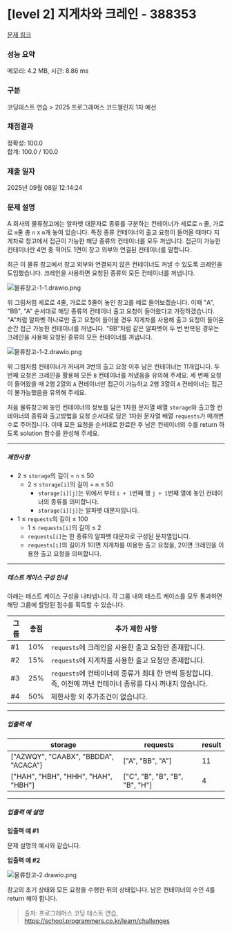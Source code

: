 # [level 2] 지게차와 크레인 - 388353 

[문제 링크](https://school.programmers.co.kr/learn/courses/30/lessons/388353) 

### 성능 요약

메모리: 4.2 MB, 시간: 8.86 ms

### 구분

코딩테스트 연습 > 2025 프로그래머스 코드챌린지 1차 예선

### 채점결과

정확성: 100.0<br/>합계: 100.0 / 100.0

### 제출 일자

2025년 09월 08일 12:14:24

### 문제 설명

<p>A 회사의 물류창고에는 알파벳 대문자로 종류를 구분하는 컨테이너가 세로로 <code>n</code> 줄, 가로로 <code>m</code>줄 총 <code>n</code> x <code>m</code>개 놓여 있습니다. 특정 종류 컨테이너의 출고 요청이 들어올 때마다 지게차로 창고에서 접근이 가능한 해당 종류의 컨테이너를 모두 꺼냅니다. 접근이 가능한 컨테이너란 4면 중 적어도 1면이 창고 외부와 연결된 컨테이너를 말합니다.</p>

<p>최근 이 물류 창고에서 창고 외부와 연결되지 않은 컨테이너도 꺼낼 수 있도록 크레인을 도입했습니다. 크레인을 사용하면 요청된 종류의 모든 컨테이너를 꺼냅니다.</p>

<p><img src="https://grepp-programmers.s3.ap-northeast-2.amazonaws.com/files/production/0e90cfc3-ddd7-4841-9ed8-c420cb6be7a5/%E1%84%86%E1%85%AE%E1%86%AF%E1%84%85%E1%85%B2%E1%84%8E%E1%85%A1%E1%86%BC%E1%84%80%E1%85%A9-1-1.drawio.png" title="" alt="물류창고-1-1.drawio.png"></p>

<p>위 그림처럼 세로로 4줄, 가로로 5줄이 놓인 창고를 예로 들어보겠습니다. 이때 "A", "BB", "A" 순서대로 해당 종류의 컨테이너 출고 요청이 들어왔다고 가정하겠습니다. “A”처럼 알파벳 하나로만 출고 요청이 들어올 경우 지게차를 사용해 출고 요청이 들어온 순간 접근 가능한 컨테이너를 꺼냅니다. "BB"처럼 같은 알파벳이 두 번 반복된 경우는 크레인을 사용해 요청된 종류의 모든 컨테이너를 꺼냅니다.</p>

<p><img src="https://grepp-programmers.s3.ap-northeast-2.amazonaws.com/files/production/e5fac969-705a-41cf-8609-ad41e30ea694/%E1%84%86%E1%85%AE%E1%86%AF%E1%84%85%E1%85%B2%E1%84%8E%E1%85%A1%E1%86%BC%E1%84%80%E1%85%A9-1-2.drawio.png" title="" alt="물류창고-1-2.drawio.png"></p>

<p>위 그림처럼 컨테이너가 꺼내져 3번의 출고 요청 이후 남은 컨테이너는 11개입니다. 두 번째 요청은 크레인을 활용해 모든 <code>B</code> 컨테이너를 꺼냈음을 유의해 주세요. 세 번째 요청이 들어왔을 때 2행 2열의 <code>A</code> 컨테이너만 접근이 가능하고 2행 3열의 <code>A</code> 컨테이너는 접근이 불가능했음을 유의해 주세요.</p>

<p>처음 물류창고에 놓인 컨테이너의 정보를 담은 1차원 문자열 배열 <code>storage</code>와 출고할 컨테이너의 종류와 출고방법을 요청 순서대로 담은 1차원 문자열 배열 <code>requests</code>가 매개변수로 주어집니다. 이때 모든 요청을 순서대로 완료한 후 남은 컨테이너의 수를 return 하도록 solution 함수를 완성해 주세요.</p>

<hr>

<h5>제한사항</h5>

<ul>
<li>2 ≤ <code>storage</code>의 길이 = <code>n</code> ≤ 50

<ul>
<li>2 ≤ <code>storage[i]</code>의 길이 = <code>m</code> ≤ 50

<ul>
<li><code>storage[i][j]</code>는 위에서 부터 <code>i + 1</code>번째 행 <code>j + 1</code>번째 열에 놓인 컨테이너의 종류를 의미합니다.</li>
<li><code>storage[i][j]</code>는 알파벳 대문자입니다.</li>
</ul></li>
</ul></li>
<li>1 ≤ <code>requests</code>의 길이 ≤ 100

<ul>
<li>1 ≤ <code>requests[i]</code>의 길이 ≤ 2</li>
<li><code>requests[i]</code>는 한 종류의 알파벳 대문자로 구성된 문자열입니다.</li>
<li><code>requests[i]</code>의 길이가 1이면 지게차를 이용한 출고 요청을, 2이면 크레인을 이용한 출고 요청을 의미합니다.</li>
</ul></li>
</ul>

<hr>

<h5>테스트 케이스 구성 안내</h5>

<p>아래는 테스트 케이스 구성을 나타냅니다. 각 그룹 내의 테스트 케이스를 모두 통과하면 해당 그룹에 할당된 점수를 획득할 수 있습니다.</p>
<table class="table">
        <thead><tr>
<th>그룹</th>
<th>총점</th>
<th>추가 제한 사항</th>
</tr>
</thead>
        <tbody><tr>
<td>#1</td>
<td>10%</td>
<td><code>requests</code>에 크레인을 사용한 출고 요청만 존재합니다.</td>
</tr>
<tr>
<td>#2</td>
<td>15%</td>
<td><code>requests</code>에 지게차를 사용한 출고 요청만 존재합니다.</td>
</tr>
<tr>
<td>#3</td>
<td>25%</td>
<td><code>requests</code>에 컨테이너의 종류가 최대 한 번씩 등장합니다. 즉, 이전에 꺼낸 컨테이너 종류를 다시 꺼내지 않습니다.</td>
</tr>
<tr>
<td>#4</td>
<td>50%</td>
<td>제한사항 외 추가조건이 없습니다.</td>
</tr>
</tbody>
      </table>
<hr>

<h5>입출력 예</h5>
<table class="table">
        <thead><tr>
<th>storage</th>
<th>requests</th>
<th>result</th>
</tr>
</thead>
        <tbody><tr>
<td>["AZWQY", "CAABX", "BBDDA", "ACACA"]</td>
<td>["A", "BB", "A"]</td>
<td>11</td>
</tr>
<tr>
<td>["HAH", "HBH", "HHH", "HAH", "HBH"]</td>
<td>["C", "B", "B", "B", "B", "H"]</td>
<td>4</td>
</tr>
</tbody>
      </table>
<hr>

<h5>입출력 예 설명</h5>

<p><strong>입출력 예 #1</strong></p>

<p>문제 설명의 예시와 같습니다.</p>

<p><strong>입출력 예 #2</strong></p>

<p><img src="https://grepp-programmers.s3.ap-northeast-2.amazonaws.com/files/production/95339b77-babc-4be8-96ee-60235ea50393/%E1%84%86%E1%85%AE%E1%86%AF%E1%84%85%E1%85%B2%E1%84%8E%E1%85%A1%E1%86%BC%E1%84%80%E1%85%A9-2.drawio.png" title="" alt="물류창고-2.drawio.png"></p>

<p>창고의 초기 상태와 모든 요청을 수행한 뒤의 상태입니다. 남은 컨테이너의 수인 4를 return 해야 합니다.</p>


> 출처: 프로그래머스 코딩 테스트 연습, https://school.programmers.co.kr/learn/challenges
